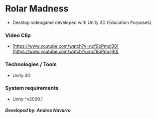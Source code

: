 # Rolar Madness

- Desktop videogame developed with Unity 3D (Education Purposes)

### Video Clip

- [https://www.youtube.com/watch?v=ncf9bPmcjB0](https://www.youtube.com/watch?v=ncf9bPmcjB0)

### Technologies / Tools

- Unity 3D

### System requirements

- Unity ^v2020.1

##### Developed by: Andres Navarro

